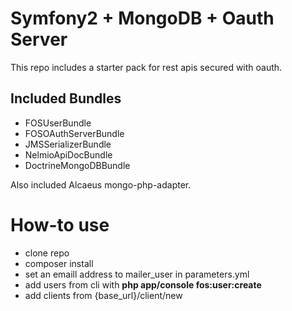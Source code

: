 Symfony2 + MongoDB + Oauth Server
=================

This repo includes a starter pack for rest apis secured with oauth.

Included Bundles
-
- FOSUserBundle
- FOSOAuthServerBundle
- JMSSerializerBundle
- NelmioApiDocBundle
- DoctrineMongoDBBundle

Also included Alcaeus mongo-php-adapter.

# How-to use
- clone repo
- composer install
- set an emaill address to mailer_user in parameters.yml
- add users from cli with **php app/console fos:user:create**
- add clients from {base_url}/client/new